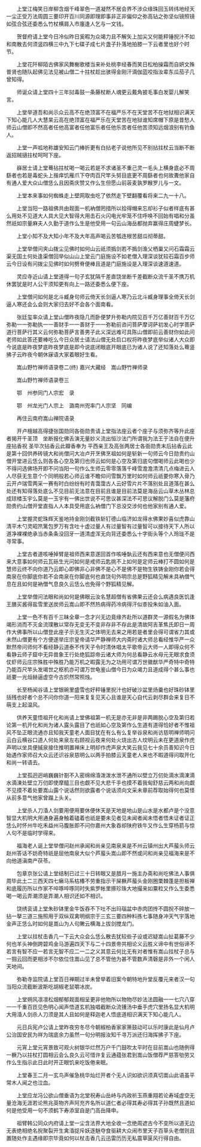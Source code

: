 <!-- { "loadSidebar": true } -->
　　上堂江梅笑日岸柳含烟千峰翠色一道凝然不居会界不涉众缘珠回玉转纬地经天一尘正受万法周圆三要印开百川同源即理即事非正非偏仰之弥高钻之弥坚似镜照镜如弦合弦还委悉么竹杖横肩入市廛逢人乞与一文钱。

　　贺督府请上堂今日冷似昨日奚暇为众竭力且不解矢上加尖又何能秤锤掜汁不如和南散去何须竖四横三中九下七碟子成七片盏子扑落地拍膝一下云者里也好个时节。

　　上堂花阡柳陌古佛家风舞榭歌楼当来补处桃李经春而笑日松柏操霜而自妍文殊普贤也随队起佛见法见被山僧二十拄杖趁出骇得金刚汗滴伽蓝咬指汝辈东瓜茄子几曾知得。

　　师诞众请上堂四十三年挝毒鼓一条藤杖断人魂更云戴角披毛事白发婴儿解笑言。

　　上堂举道吾和尚示众云高不在绝顶富不在福严乐不在天堂苦不在地狱相识满天下知心能几人大慧杲云高在绝顶富在福严乐在天堂苦在地狱谁知席帽下原是昔愁人师云山僧即不然高者任他高富者任他富乐者任他乐苦者任他苦须知远烟浪别有钓鱼人。

　　上堂一声呱地称雄安知云门棒折更有白拈老子说他所见不别拈拄杖云当断不断返招贼擿拄杖呵呵下座。

　　嶭居士请上堂蓦拈拄杖喝一喝云若是不求诸圣不重己灵一毛头上横身底必不周繇者也若是毒蛇头上揩痒饥雁爪下夺肉百尺竿头努目底更不周繇者也何故聻他家自有通人爱大众山僧恁么且因斋庆赞又作么生但愿山前荍麦孰罗睺罗儿与一文。

　　上堂本来事如何蜘蛛走上壁网取虫吃了依然走下壁翻覆看将来二九一十八。

　　上堂当阳一路祖佛共由觌面一机衲僧罔措所以拾得帽来忘却衫子似者样底有甚么用处不见道大人具大见大智得大用击石火闪电光牢笼不住呼唤不回始有唱和分虽然祇如宗量麻夫人久勤于道作么生是他受用一句云山海岳都抛弃赢得庄周蜨梦长。

　　上堂小知不及大知小年不及大年高声喝云苦瓠连根苦甜瓜彻蒂甜。

　　上堂举僧问夹山拨尘见佛时如何山云祇须撝剑若不撝剑渔父栖巢又问石霜霜云渠无国土何处逢渠僧回举似山山上堂云门庭施设不如老僧入理深谈犹较石霜百步师云今日设有问拨尘见佛时如何劈脊便棒且道是门庭施设是入理深谈速道速道。

　　灵应寺近山请上堂道得一句子玄犹隔千差直饶坐断千差截断众流千圣不携万机休罢犹是时人公干须知更有向上一路还委悉么便下座。

　　上堂僧问如何是北斗臧身句师云倚天长剑逼人寒乃云北斗臧身理事全倚天长剑逼人寒还会么会则大家归去好不会各个面南看。

　　张廷玺率众请上堂山僧昨夜隐几而卧便梦升弥勒内院见百千万亿善财百千万亿弥勒一一弥勒执一一善财手一一善财于一一弥勒前咨问菩萨摩诃萨初发心时学菩萨道行菩萨行其义云何弥勒菩萨言善男子此义深远难可具陈山僧即前云善财你如此问老师如此答还要棒吃么今日众居士请法山僧无处启口权将昨夜梦底举似诸人大众即今说底是昨夜梦底昨夜梦底是即今说底闭眼底开眼底已为诸人说了还知落处么蓦竖拂子云昨夜今朝休寐语大家着眼好生看。

　　嵩山野竹禅师语录卷二(终)
嘉兴大藏经　嵩山野竹禅师录


　　嵩山野竹禅师语录卷三

　　鄂　州参同门人宗宏　录

　　鄂　州龙光门人宗上　潞南州兜率门人宗坚　同编

　　再住云南府嵩山禅院语录

　　开卢檀越高得捷张国勋同各衙勋贵请上堂指法座云者个座子与须弥齐等升此座者揭开千圣顶　坐断报化佛舌演无量妙义流出恒沙法门所谓我为法王于法自在便升座拈香祝
圣毕次拈香云此瓣香奉为
平西亲王及高张两居士各衙勋贵末后拈香云此是第十回供养砖镜大和尚僧问大冶卢开烹佛烹祖如何是斩新一句师云今日勋贵约山僧开堂进云恁么则各各心空及第归也师云如何是心空及第归底句僧喝师云此喝也少不得问选佛场开即不问当阳一句作么生师云零零落落千峰雪澹澹清清几点梅进云人人尽获无生意个个同明般若心师云谁不瞻仰问雪飘万里时如何师云祇要你寒入骨乃云开卢瑞雪两采一赛有时白纷纷有时青霭霭古人云好雪片片不落别处且道落在甚么处还有知得落处底么不见目前无法意在目前且谁是目前法莫是海岳云山草木丛林总成琼楼玉宇么莫是一玉宇有一佛出世说不可思议甚深法不可思议解脱门么莫是藩府勋贵约山僧开堂直指人人本具受用底么衲僧门下总没交涉何也他家别有通人爱。

　　上堂握灵蛇珠辉天鉴地持金刚剑截铁斩钉德山临济如龙得水佛果妙喜似虎靠山清平木勺灵昭笊篱包罗万有含吐十虚过量人有过量智有过量智可以接待天下人所以道净裸裸绝承当赤条条没回牙一道清虚浑无向背还委悉么十字街头等个人玲珑不是寻常事。

　　上堂古者道咳唾掉臂是祖师西来意遂回首作咳唾埶云还有西来意也无僧便问西来大意事如何师云瓦砾生光问如何是戒师云匙挑不上如何是定师云棒打不圆如何是慧师云终不向你道乃云即心即佛非心非佛不是心不是佛不是物生铁铸金刚你若会得南泉在你脚底你若不会南泉在你脚底何也直饶句外明宗总是野狐精见解未具衲僧气息在且如何是衲僧气息良久云恁么也免得个野狐精见解。

　　上堂举僧问法眼和尚如何是佛眼云汝名慧超僧有省佛果云还会么病遇良医饥逢王膳买酱得盐雪里送炭师云嵩山即不然热病得药冷病得汗似桼投朱如油入面。

　　上堂一色不有百千三昧全章一念才兴无边竟缘齐赴所以道群灵一源假名为佛体竭形消而不灭金流璞散以常存无变无不变非存非不存此是清故阿吉革焦氏即日一周作大佛事所以山僧登此座子示无生灭之体明无去来之用若是者里会得可谓省力其或未然山僧更有个方便遂举庄宗皇帝请华严静禅师大内斋时诸大师总看经惟华严一众默然帝问师何不看经静云道泰不传天子令时清休唱太平歌帝云大师一人即得众何不看静云师子窟中无异兽象王行处绝狐踪帝云诸大师为何总看静云水母元无眼求食须仗虾师云庄宗殊胜中殊胜乃能万机之暇露无为之功用可谓万世徽猷华严奇特中奇特乃能百尺竿头发竭世之枢机亦可谓万世龟鉴山僧今日为众竭力且道成得个甚么事也祇要一光烜赫逼虚空今古炽然常照烛。

　　长至杨闻谷请上堂银碗里盛雪也好秤锤里掜汁也好破沙盆里炀羹也好珠砂钵里括残也好者个总不问你你道一阳来复复见天心且谁是天心自代云剥尽群会来复日不萌支上起温风。

　　供养天童悟祖开化和尚请上堂佛祖第一机无是亦无非是非两踢脱心空及第归若论第一机开化和尚为诸人露头露目了也祇如心空及第作么生道有道得恰好者不惟祖风不坠正眼流通亦且知我天童老人面目犹在有么有么复举谷泉和尚访慈明禅师明问云白云横谷口道人何处来泉左右顾视云夜来何处火烧出古人坟明云未在更道泉作虎声明以坐具便摵泉接住推明置禅床上明却作虎声泉大笑云我见七十余员善知识今日始遇作家师召大众云还识谷泉慈明么以两手拍膝云天童老人来也不暇道得问取开化和尚一转语去。

　　上堂孤迥迥峭巍巍针劄不入密绵绵涽泼泼水泄不通所以壁立万仞处滴水滴涷滴水滴涷处壁立万仞即使摩醯三目也觑不见大悲千手也摸不着我甸舒慈云两和尚向觑不见摸不着处要嵩山露个说话然则欲露者个说话须向文采未章前荐取始得何也莫怪从前多意气他家曾蹋上头关。

　　上堂杀人刀涽人剑要用便用要休便休天是天地是地山是山水是水都卢是个没意智显大机明大用通身遍身触着磕着也祇是要未见者见未闻者闻未悟者悟未证者证正恁么时怀州牛吃禾益州马腹胀即不问你嘉州大象吞却陕府铁牛又作么生穿杨箭与惊人句不是临时学得来。

　　福海老人诞上堂举僧问赵州承闻和尚亲见南泉来是不州云镇州出大芦菔头师云赵州答话不妨奇特祇是屈他南泉大似个芦菔头嵩山即不然或问和尚亲见福海来是不向他道滇南产茯苓。

　　包章京张公请上堂结制已过三十日转眼又是腊月一施主办斋和尚吃佛法人事俱周毕此土二三西天四七癞马系枯椿不劳重指示干屎橛芦菔头金刚圈栗棘蓬是担板禅和底履历所以作家不啐啄啐啄同时失紫罗帐里攃珍珠大地撮来如粟粒又作么生委悉喝一喝云弄潮须是弄潮人相识还如不相识。

　　饶绣衮请上堂朱砂钵里金牛饭吞不下吐不出玛瑙盆中赤肉团抟不圆掜不碎放一拈一拏三道三施照用于双纵双禽明纲宗于三玄三要四种料拣七事随身冲天气宇落地金声正恁么时如何是嵩山为人句敶云横海上拔剑搅龙门。

　　上堂以拄杖击香几一下云大众会么恁么散去犹较些子设或迟疑嵩山扯葛藤不少何也羊头神倒跨碧鸡金马游遍四天下与二十四景帝共相论义云胜义谛中有世俗谛不若言有智不应一若言无智不应二一二之义其意云何比无有对者惟有嵩山拄杖子总与一掴云回而更相涉不尔依位住嵩山见了总不管他为甚不管数声清磬是非外一个闲人天地间。

　　弥勒寺监院请上堂百日禅期过半未曾举着旧案今朝特地升堂反覆元来者汉一句当阳众流截断波斯吃胡椒老鼠嚼冰炭。

　　上堂朔风凛凛松烟郁郁觌面相呈更非他物所以物物尽妙法法圆融一一七穴八穿一一千重百匝见色明心闻声悟道玄机独唱截断众流镬汤中垂手虎穴里扬名显大机明大用涽人剑杀人刀须是其人且如何是释迦老人悟底道相识满天下知心能几人。

　　元日兵宪卢公请上堂昨夜穷冬尽今朝椒柏香家家箫鼓动可以乐时康此是仙月卢公治国安民为祥为瑞底余力虽然一句分明报汝知千寻万派还归海挥拂子下座。

　　元宵上堂元宵景致可观火树银华烂然万户千门鼓吹太平时在目前嵩山也随例得一橛乃以拄杖打圆相云会么良久云可惜许复云通蕴张君到嵩山饭僧荐严慈答劬劳又作么生指示此日此时开正眼饥来吃饭倦来眠。

　　上堂春王二月一玄鸟声催急桃华灿烂开者个无人识如欲识须真切嵩山此语虽平常木人闻之也泣血。

　　上堂应龙冯公欲山僧垂语为北堂祝寿山岳峙与内政祈玉燕重翔若论寿域虚空无量沧海无涯若论熊兆英物齐声阿充齐名所以道仁者必得其寿必得其子孙既然且道如何是他受用一句不须鹤下寿添室自是门高岳降申。

　　祖臂韩公同众内府请上堂一尘含法界大地全收一念绝周遮古今不变所以道无边无表绝相绝名掜聚裂开生禽涽捉斥妖逐魅夺食驱耕大众闹市里天子百草头老僧则且置随处作主遇缘即宗毕竟如何以杖击香几云迅雷历历无私震草匽风行得自由。

